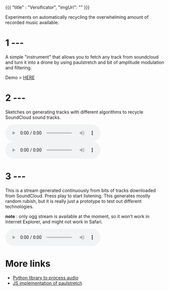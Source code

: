 {{{
  "title" : "Versificator",
  "imgUrl": ""
}}}

Experiments on automatically recycling the overwhelming amount of recorded music available.


1 ---
=======

A simple "instrument" that allows you to fetch any track from soundcloud and turn it into a drone by using paulstretch and bit of amplitude modulation and filtering.

Demo > [HERE](http://sebpiq.github.io/paulstretch.js/examples/stretched-and-droned/dist/index.html)


2 ---
======

Sketches on generating tracks with different algorithms to recycle SoundCloud sound tracks.
            
<audio controls="">
  <source data-src="/audio/versificator/sketch1.mp3" src="" type="audio/mpeg" />
  <source data-src="/audio/versificator/sketch1.ogg" src="" type="audio/ogg" />
  <em>Sorry, your browser doesn't support HTML5 audio.</em>
</audio>
<audio controls="">
  <source data-src="/audio/versificator/sketch2.mp3" src="" type="audio/mpeg" />
  <source data-src="/audio/versificator/sketch2.ogg" src="" type="audio/ogg" />
  <em>Sorry, your browser doesn't support HTML5 audio.</em>
</audio>


3 ---
=======

This is a stream generated continuously from bits of tracks downloaded from SoundCloud. Press play to start listening.
  This generates mostly random rubish, but it is really just a prototype to test out different technologies.

**note** : only ogg stream is available at the moment, so it won't work in Internet Explorer, and might not work in Safari.

<audio controls="">
  <!--<source src="http://versificator.fm:8000/main" type="audio/mpeg" />-->
  <source data-src="http://versificator.fm:8000/main" type="audio/ogg" />
  <em>Sorry, your browser doesn't support HTML5 audio.</em>
</audio>


More links
===========

- [Python library to process audio](https://github.com/sebpiq/pychedelic)
- [JS implementation of paulstretch](https://github.com/sebpiq/paulstretch.js)